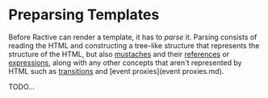 # Preparsing Templates

Before Ractive can render a template, it has to *parse* it. Parsing consists of reading the HTML and constructing a tree-like structure that represents the structure of the HTML, but also [mustaches](mustaches.md) and their [references](references.md) or [expressions](expressions.md), along with any other concepts that aren't represented by HTML such as [transitions](transitions.md) and [event proxies](event proxies.md).


TODO...
